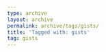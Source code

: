 ```yaml
---
type: archive
layout: archive
permalink: archive/tags/gists/
title: 'Tagged with: gists'
tag: gists
---
```

